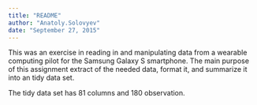```yaml
---
title: "README"
author: "Anatoly.Solovyev"
date: "September 27, 2015"
---
```


This was an exercise in reading in and manipulating data from a wearable computing pilot for the Samsung Galaxy S smartphone. The main purpose of this assignment extract of the needed data, format it, and summarize it into an tidy data set.

The tidy data set has 81 columns and 180 observation.